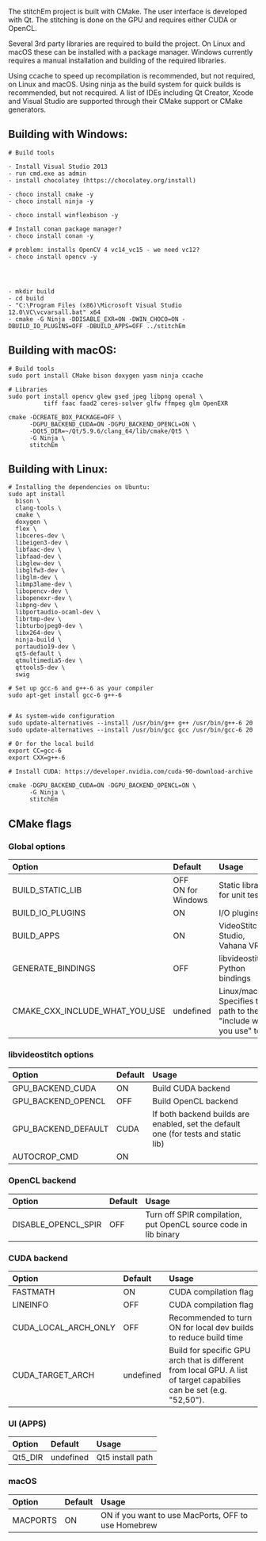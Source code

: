 The stitchEm project is built with CMake. The user interface is developed with Qt. The stitching is done on the GPU and requires either CUDA or OpenCL.

Several 3rd party libraries are required to build the project. On Linux and macOS these can be installed with a package manager. Windows currently requires a manual installation and building of the required libraries.

Using ccache to speed up recompilation is recommended, but not required, on Linux and macOS. Using ninja as the build system for quick builds is recommended, but not recquired. A list of IDEs including Qt Creator, Xcode and Visual Studio are supported through their CMake support or CMake generators.

## Building with Windows:

```
# Build tools

- Install Visual Studio 2013
- run cmd.exe as admin
- install chocolatey (https://chocolatey.org/install)

- choco install cmake -y
- choco install ninja -y

- choco install winflexbison -y

# Install conan package manager?
- choco install conan -y

# problem: installs OpenCV 4 vc14_vc15 - we need vc12?
- choco install opencv -y




- mkdir build
- cd build
- "C:\Program Files (x86)\Microsoft Visual Studio 12.0\VC\vcvarsall.bat" x64
- cmake -G Ninja -DDISABLE_EXR=ON -DWIN_CHOCO=ON -DBUILD_IO_PLUGINS=OFF -DBUILD_APPS=OFF ../stitchEm
```

##  Building with macOS:

```
# Build tools
sudo port install CMake bison doxygen yasm ninja ccache

# Libraries
sudo port install opencv glew gsed jpeg libpng openal \
          tiff faac faad2 ceres-solver glfw ffmpeg glm OpenEXR
```

```
cmake -DCREATE_BOX_PACKAGE=OFF \
      -DGPU_BACKEND_CUDA=ON -DGPU_BACKEND_OPENCL=ON \
      -DQt5_DIR=~/Qt/5.9.6/clang_64/lib/cmake/Qt5 \
      -G Ninja \
      stitchEm
```


##  Building with Linux:

```
# Installing the dependencies on Ubuntu:
sudo apt install
  bison \
  clang-tools \
  cmake \
  doxygen \
  flex \
  libceres-dev \
  libeigen3-dev \
  libfaac-dev \
  libfaad-dev \
  libglew-dev \
  libglfw3-dev \
  libglm-dev \
  libmp3lame-dev \
  libopencv-dev \
  libopenexr-dev \
  libpng-dev \
  libportaudio-ocaml-dev \
  librtmp-dev \
  libturbojpeg0-dev \
  libx264-dev \
  ninja-build \
  portaudio19-dev \
  qt5-default \
  qtmultimedia5-dev \
  qttools5-dev \
  swig

# Set up gcc-6 and g++-6 as your compiler
sudo apt-get install gcc-6 g++-6


# As system-wide configuration
sudo update-alternatives --install /usr/bin/g++ g++ /usr/bin/g++-6 20
sudo update-alternatives --install /usr/bin/gcc gcc /usr/bin/gcc-6 20

# Or for the local build
export CC=gcc-6
export CXX=g++-6

# Install CUDA: https://developer.nvidia.com/cuda-90-download-archive

cmake -DGPU_BACKEND_CUDA=ON -DGPU_BACKEND_OPENCL=ON \
      -G Ninja \
      stitchEm
```

## CMake flags

### Global options

| Option                         | Default               | Usage                                                               |
|:-------------------------------|:----------------------|:--------------------------------------------------------------------|
| BUILD_STATIC_LIB               | OFF<br>ON for Windows | Static library for unit tests                                       |
| BUILD_IO_PLUGINS               | ON                    | I/O plugins                                                         |
| BUILD_APPS                     | ON                    | VideoStitch Studio, Vahana VR                                       |
| GENERATE_BINDINGS              | OFF                   | libvideostitch Python bindings                                      |
| CMAKE_CXX_INCLUDE_WHAT_YOU_USE | undefined             | Linux/macOS. Specifies the path to the "include what you use" tool. |

### libvideostitch options

| Option              | Default | Usage                                                                              |
|:--------------------|:--------|:-----------------------------------------------------------------------------------|
| GPU_BACKEND_CUDA    | ON      | Build CUDA backend                                                                 |
| GPU_BACKEND_OPENCL  | OFF     | Build OpenCL backend                                                               |
| GPU_BACKEND_DEFAULT | CUDA    | If both backend builds are enabled, set the default one (for tests and static lib) |
| AUTOCROP_CMD        | ON      |                                                                                    |

### OpenCL backend

| Option              | Default | Usage                                                           |
|:--------------------|:--------|:----------------------------------------------------------------|
| DISABLE_OPENCL_SPIR | OFF     | Turn off SPIR compilation, put OpenCL source code in lib binary |

### CUDA backend

| Option               | Default   | Usage                                                                                                                |
|:---------------------|:----------|:---------------------------------------------------------------------------------------------------------------------|
| FASTMATH             | ON        | CUDA compilation flag                                                                                                |
| LINEINFO             | OFF       | CUDA compilation flag                                                                                                |
| CUDA_LOCAL_ARCH_ONLY | OFF       | Recommended to turn ON for local dev builds to reduce build time                                                     |
| CUDA_TARGET_ARCH     | undefined | Build for specific GPU arch that is different from local GPU. A list of target capabilies can be set (e.g. "52,50"). |


### UI (APPS)
| Option               | Default   | Usage                                                                                                                |
|:---------------------|:----------|:---------------------------------------------------------------------------------------------------------------------|
| Qt5_DIR              | undefined | Qt5 install path                                                                                                |
### macOS
| Option               | Default   | Usage                                                                                                                |
|:---------------------|:----------|:---------------------------------------------------------------------------------------------------------------------|
| MACPORTS       | ON | ON if you want to use MacPorts, OFF to use Homebrew |

